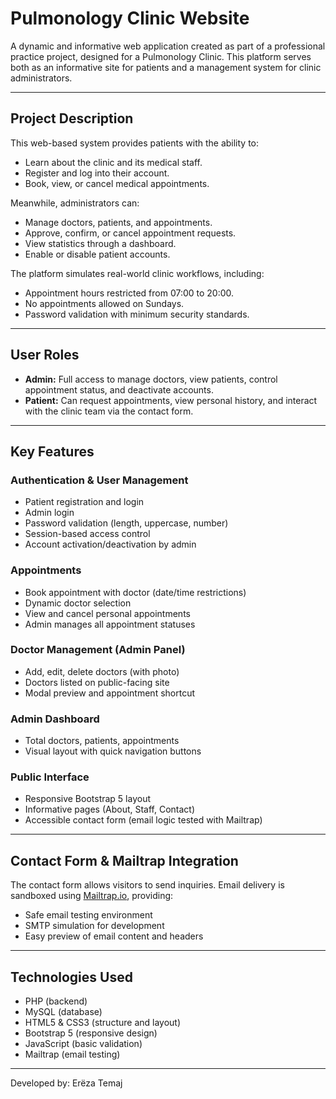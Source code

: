 #  Pulmonology Clinic Website

A dynamic and informative web application created as part of a professional practice project, designed for a Pulmonology Clinic. This platform serves both as an informative site for patients and a management system for clinic administrators.

---

##  Project Description

This web-based system provides patients with the ability to:
- Learn about the clinic and its medical staff.
- Register and log into their account.
- Book, view, or cancel medical appointments.

Meanwhile, administrators can:
- Manage doctors, patients, and appointments.
- Approve, confirm, or cancel appointment requests.
- View statistics through a dashboard.
- Enable or disable patient accounts.

The platform simulates real-world clinic workflows, including:
- Appointment hours restricted from 07:00 to 20:00.
- No appointments allowed on Sundays.
- Password validation with minimum security standards.

---

##  User Roles

- **Admin:** Full access to manage doctors, view patients, control appointment status, and deactivate accounts.
- **Patient:** Can request appointments, view personal history, and interact with the clinic team via the contact form.

---

##  Key Features

###  Authentication & User Management
- Patient registration and login
- Admin login
- Password validation (length, uppercase, number)
- Session-based access control
- Account activation/deactivation by admin

###  Appointments
- Book appointment with doctor (date/time restrictions)
- Dynamic doctor selection
- View and cancel personal appointments
- Admin manages all appointment statuses

###  Doctor Management (Admin Panel)
- Add, edit, delete doctors (with photo)
- Doctors listed on public-facing site
- Modal preview and appointment shortcut

###  Admin Dashboard
- Total doctors, patients, appointments
- Visual layout with quick navigation buttons

###  Public Interface
- Responsive Bootstrap 5 layout
- Informative pages (About, Staff, Contact)
- Accessible contact form (email logic tested with Mailtrap)

---

##  Contact Form & Mailtrap Integration

The contact form allows visitors to send inquiries. Email delivery is sandboxed using [Mailtrap.io](https://mailtrap.io), providing:

- Safe email testing environment
- SMTP simulation for development
- Easy preview of email content and headers

---

##  Technologies Used

- PHP (backend)
- MySQL (database)
- HTML5 & CSS3 (structure and layout)
- Bootstrap 5 (responsive design)
- JavaScript (basic validation)
- Mailtrap (email testing)

---

Developed by: Erëza Temaj
